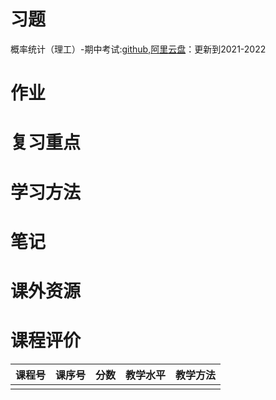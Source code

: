 # 习题

概率统计（理工）-期中考试:[github](https://github.com/SCUBioGuide/SCU-Biology-Guide/tree/main/大二上/概率统计（理工）/习题/概率统计（理工）-期中考试),[阿里云盘](https://www.aliyundrive.com/s/CDKpYjnAhVo)：更新到2021-2022

# 作业

# 复习重点

# 学习方法

# 笔记

# 课外资源

# 课程评价

| 课程号 | 课序号 | 分数 | 教学水平 | 教学方法 |
|-------|-------|-----|---------|---------|
|        |        |      |          |          |
